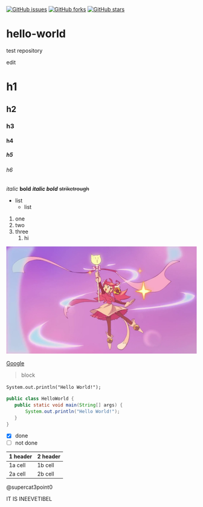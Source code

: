 [![GitHub issues](https://img.shields.io/github/issues/supercat3point0/hello-world)](https://github.com/supercat3point0/hello-world/issues) [![GitHub forks](https://img.shields.io/github/forks/supercat3point0/hello-world)](https://github.com/supercat3point0/hello-world/network) [![GitHub stars](https://img.shields.io/github/stars/supercat3point0/hello-world?style=social)](https://github.com/supercat3point0/hello-world/stargazers)

# hello-world
test repository

edit

# h1
## h2
### h3
#### h4
##### h5
###### h6
*italic* **bold** ***italic bold*** ~~striketrough~~

* list
  * list
  
1. one
2. two
3. three
   1. hi

![Mew Mew](https://github.com/supercat3point0/hello-world/blob/master/resources/images/Mew_Mew_Kissy_Cutie.jpg)

[Google](https://www.google.com/)

>block

`System.out.println("Hello World!");`

```java
public class HelloWorld {
   public static void main(String[] args) {
       System.out.println("Hello World!");
   }
}
```

- [x] done
- [ ] not done

1 header | 2 header
-------- | --------
1a cell | 1b cell
2a cell | 2b cell

@supercat3point0

IT IS INEEVETIBEL
